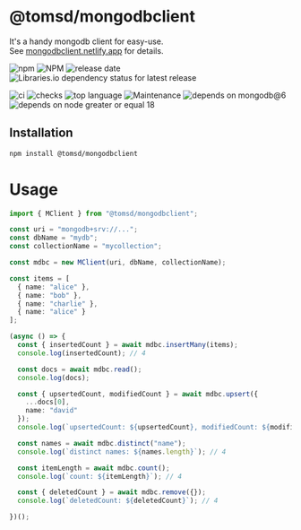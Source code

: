 # @tomsd/mongodbclient

It's a handy mongodb client for easy-use.  
See [mongodbclient.netlify.app](https://mongodbclient.netlify.app/) for details.

![npm](https://img.shields.io/npm/v/@tomsd/mongodbclient?style=for-the-badge&logo=npm)
![NPM](https://img.shields.io/npm/l/@tomsd/mongodbclient?style=for-the-badge&logo=npm)
![release date](https://img.shields.io/github/release-date/tomsdoo/mongodbclient?style=for-the-badge&logo=npm)
![Libraries.io dependency status for latest release](https://img.shields.io/librariesio/release/npm/@tomsd/mongodbclient?style=for-the-badge&logo=npm)

![ci](https://img.shields.io/github/actions/workflow/status/tomsdoo/mongodbclient/ci.yml?style=social&logo=github)
![checks](https://img.shields.io/github/check-runs/tomsdoo/mongodbclient/main?style=social&logo=github)
![top language](https://img.shields.io/github/languages/top/tomsdoo/mongodbclient?style=social&logo=typescript)
![Maintenance](https://img.shields.io/maintenance/yes/2024?style=social&logo=github)
![depends on mongodb@6](https://img.shields.io/badge/mongodb-mongodb@6-informational?style=social&logo=mongodb)
![depends on node greater or equal 18](https://img.shields.io/badge/node.js-%3E%3D%2018-lightyellow?style=social&logo=nodedotjs)

## Installation
``` sh
npm install @tomsd/mongodbclient
```

# Usage

``` typescript
import { MClient } from "@tomsd/mongodbclient";

const uri = "mongodb+srv://...";
const dbName = "mydb";
const collectionName = "mycollection";

const mdbc = new MClient(uri, dbName, collectionName);

const items = [
  { name: "alice" },
  { name: "bob" },
  { name: "charlie" },
  { name: "alice" }
];

(async () => {
  const { insertedCount } = await mdbc.insertMany(items);
  console.log(insertedCount); // 4

  const docs = await mdbc.read();
  console.log(docs);

  const { upsertedCount, modifiedCount } = await mdbc.upsert({
    ...docs[0],
    name: "david"
  });
  console.log(`upsertedCount: ${upsertedCount}, modifiedCount: ${modifiedCount}`);

  const names = await mdbc.distinct("name");
  console.log(`distinct names: ${names.length}`); // 4

  const itemLength = await mdbc.count();
  console.log(`count: ${itemLength}`); // 4

  const { deletedCount } = await mdbc.remove({});
  console.log(`deletedCount: ${deletedCount}`); // 4

})();

```
